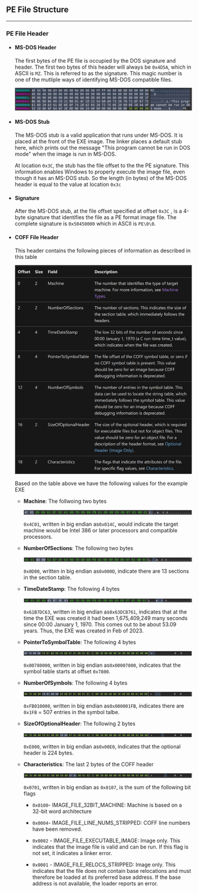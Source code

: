 ## PE File Structure

---

### PE File Header

* #### MS-DOS Header
  
  The first bytes of the PE file is occupied by the DOS signature and header. The first two bytes of this header will always be `0x4D5A`, which in ASCII is `MZ`. This is referred to as the signature. This magic number is one of the mutliple ways of identifying MS-DOS compatible files.
  
  ![msdos](resources/msdos.png)

* #### MS-DOS Stub
  
  The MS-DOS stub is a valid application that runs under MS-DOS. It is placed at the front of the EXE image. The linker places a default stub here, which prints out the message "This program cannot be run in DOS mode" when the image is run in MS-DOS. 
  
  At location `0x3C`, the stub has the file offset to the the PE signature. This information enables Windows to properly execute the image file, even though it has an MS-DOS stub. So the length (in bytes) of the MS-DOS header is equal to the value at location `0x3c`

* #### Signature
  
  After the MS-DOS stub, at the file offset specified at offset `0x3C` , is a 4-byte signature that identifies the file as a PE format image file. The complete signature is `0x50450000` which in ASCII is `PE\0\0`.

* #### COFF File Header
  
  This header contains the following pieces of information as described in this table
  
  ![b](resources/coff-table.png)
  
  Based on the table above we have the following values for the example EXE
  
  * **Machine**: The follwoing two bytes 
    
    ![c](resources/machine.png)
    
    `0x4C01`, written in big endian as`0x014C`, would indicate the target machine would be Intel 386 or later processors and compatible processors.
  
  * **NumberOfSections**: The following two bytes
    
    ![d](resources/numberofsections.png)
    
    `0x0D00`, written in big endian as`0x000D`, indicate there are 13 sections in the section table.
  
  * **TimeDateStamp**: The following 4 bytes
    
    ![e](resources/timedatestamp.png)
    
    `0x61B7DC63`, written in big endian as`0x63DCB761`, indicates that at the time the EXE was created it had been 1,675,409,249 many seconds since 00:00 January 1, 1970. This comes out to be about 53.09 years. Thus, the EXE was created in Feb of 2023.
  
  * **PointerToSymbolTable**: The following 4 bytes
    
    ![f](resources/pointertosymboltable.png)
    
    `0x00780000`, written in big endian as`0x00007800`, indicates that the symbol table starts at offset `0x7800`.
  
  * **NumberOfSymbols**: The following 4 bytes
    
    ![numofsymbols](resources/numberofsymbols.png)
    
    `0xFB010000`, written in big endian as`0x000001FB`, indicates there are `0x1FB` = 507 entries in the symbol talbe.
  
  * **SizeOfOptionalHeader**: The following 2 bytes
    
    ![sizeofoptionalheader](resources/sizeofoptionalheader.png)
    
    `0xE000`, written in big endian as`0x00E0`, indicates that the optional header is 224 bytes.
  
  * **Characteristics**: The last 2 bytes of the COFF header
    
    ![characteristics](resources/characteristics.png)
    
    `0x0701`, written in big endian as `0x0107`, is the sum of the following bit flags
    
    * `0x0100`- IMAGE_FILE_32BIT_MACHINE: Machine is based on a 32-bit word architecture
    
    * `0x0004`- IMAGE_FILE_LINE_NUMS_STRIPPED: COFF line numbers have been removed.
    
    * `0x0002` - IMAGE_FILE_EXECUTABLE_IMAGE: Image only. This indicates that the image file is valid and can be run. If this flag is not set, it indicates a linker error.
    
    * `0x0001` - IMAGE_FILE_RELOCS_STRIPPED: Image only. This indicates that the file does not contain base relocations and must therefore be loaded at its preferred base address. If the base address is not available, the loader reports an error.  

